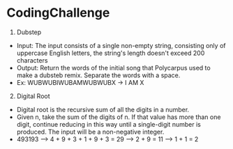 # CodingChallenge

1. Dubstep
 - Input: The input consists of a single non-empty string, consisting only of uppercase English letters, the string's length doesn't exceed 200 characters
 - Output: Return the words of the initial song that Polycarpus used to make a dubsteb remix. Separate the words with a space.
 - Ex: WUBWUBIWUBAMWUBWUBX -> I AM X
 
2. Digital Root
 - Digital root is the recursive sum of all the digits in a number.
 - Given n, take the sum of the digits of n. If that value has more than one digit, continue reducing in this way until a single-digit number is produced. The input will be a non-negative integer.
 - 493193  -->  4 + 9 + 3 + 1 + 9 + 3 = 29  -->  2 + 9 = 11  -->  1 + 1 = 2
 
